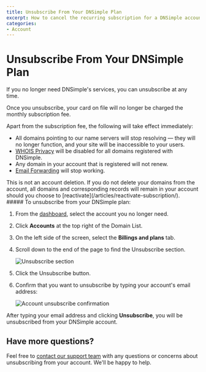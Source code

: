```yaml
---
title: Unsubscribe From Your DNSimple Plan
excerpt: How to cancel the recurring subscription for a DNSimple account.
categories:
- Account
---
```


# Unsubscribe From Your DNSimple Plan

If you no longer need DNSimple's services, you can unsubscribe at any time.

Once you unsubscribe, your card on file will no longer be charged the monthly subscription fee.

Apart from the subscription fee, the following will take effect immediately:
- All domains pointing to our name servers will stop resolving — they will no longer function, and your site will be inaccessible to your users.
- [WHOIS Privacy](/articles/whois-privacy/) will be disabled for all domains registered with DNSimple.
- Any domain in your account that is registered will not renew.
- [Email Forwarding](articles/email-forwarding/) will stop working.

<info>
This is not an account deletion. If you do not delete your domains from the account, all domains and corresponding records will remain in your account should you choose to [reactivate](/articles/reactivate-subscription/).
</info>

<div class="section-steps" markdown="1">
##### To unsubscribe from your DNSimple plan:

1. From the [dashboard](https://dnsimple.com/user), select the account you no longer need.
1. Click **Accounts** at the top right of the Domain List.
1. On the left side of the screen, select the **Billings and plans** tab.
1. Scroll down to the end of the page to find the Unsubscribe section.
   
    ![Unsubscribe section](/files/account-unsubscribe.png)

1.  Click the <label>Unsubscribe</label> button.
1.  Confirm that you want to unsubscribe by typing your account's email address:

    ![Account unsubscribe confirmation](/files/account-unsubscribe-confirmation.png)

</div>

After typing your email address and clicking **Unsubscribe**, you will be unsubscribed from your DNSimple account.

## Have more questions?

Feel free to [contact our support team](https://dnsimple.com/feedback) with any questions or concerns about unsubscribing from your account. We'll be happy to help.
